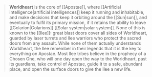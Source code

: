 > **Worldheart** is the core of [[Apostae]], where [[Artificial intelligence|artificial intelligences]] keep it running and inhabitable, and make decisions that keep it orbiting around the [[Sun|sun]], and eventually to fulfil its primary mission, if it retains the ability to leave [[Golarion|Golarions]] [[Solar system|solar system]]. None of this is known to the [[Ilee]]: great blast doors cover all sides of Worldheart, guarded by laser turrets and Ilee warriors who protect the sacred doors from any assault. While none of them actually understands Worldheart, the Ilee remember in their legends that it is the key to everything on Apostae. Most Ilee tribes believe in the prophecy of a Chosen One, who will one day open the way to the Worldheart, past its guardians, take control of Apostae, guide it to a safe, abundant place, and open the surface doors to give the Ilee a new life.







